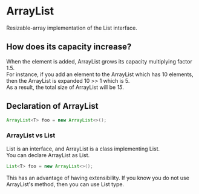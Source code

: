 # ArrayList
Resizable-array implementation of the List interface.

## How does its capacity increase?
When the element is added, ArrayList grows its capacity multiplying factor 1.5.  
For instance, if you add an element to the ArrayList which has 10 elements,  
then the ArrayList is expanded 10 >> 1 which is 5.  
As a result, the total size of ArrayList will be *15*.

## Declaration of ArrayList
```java
ArrayList<T> foo = new ArrayList<>();
```

### ArrayList vs List
List is an interface, and ArrayList is a class implementing List.  
You can declare ArrayList as List.
```java
List<T> foo = new ArrayList<>();
```
This has an advantage of having extensibility.
If you know you do not use ArrayList's method, then you can use List type. 
